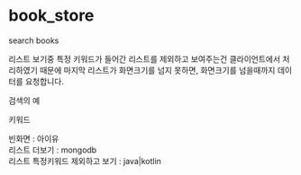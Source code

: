 # book_store
search books

리스트 보기중 특정 키워드가 들어간 리스트를 제외하고 보여주는건 클라이언트에서 처리하였기 때문에 
마지막 리스트가 화면크기를 넘지 못하면, 화면크기를 넘을때까지 데이터를 요청합니다.

검색의 예

키워드

빈화면 : 아이유
<br>리스트 더보기 : mongodb
<br>리스트 특정키워드 제외하고 보기 : java|kotlin
